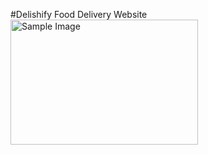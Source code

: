 #Delishify
Food Delivery Website
<br>
<img src="C:\Users\hites\OneDrive\Desktop\img1.jpg" alt="Sample Image" width="300" height="200">
